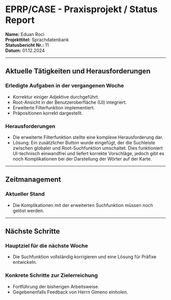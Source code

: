 # EPRP/CASE - Praxisprojekt / Status Report

**Name:** Eduan Roci  
**Projekttitel:** Sprachdatenbank  
**Statusbericht Nr.:** 11  
**Datum:** 01.12.2024  

---

## Aktuelle Tätigkeiten und Herausforderungen

### Erledigte Aufgaben in der vergangenen Woche
- Korrektur einiger Adjektive durchgeführt.  
- Root-Ansicht in der Benutzeroberfläche (UI) integriert.  
- Erweiterte Filterfunktion implementiert.  
- Präpositionen korrekt dargestellt.  

### Herausforderungen
- Die erweiterte Filterfunktion stellte eine komplexe Herausforderung dar.  
- Lösung: Ein zusätzlicher Button wurde eingefügt, der die Suchleiste zwischen globaler und Root-Suchfunktion umschaltet. Dies funktioniert UI-technisch einwandfrei und liefert korrekte Vorschläge, jedoch gibt es noch Komplikationen bei der Darstellung der Wörter auf der Karte. 

---

## Zeitmanagement

### Aktueller Stand
- Die Komplikationen mit der erweiterten Suchfunktion müssen noch gelöst werden.  

---

## Nächste Schritte

### Hauptziel für die nächste Woche
- Die Suchfunktion vollständig korrigieren und eine Lösung für Präfixe entwickeln.  

### Konkrete Schritte zur Zielerreichung
- Fortführung der bisherigen Arbeitsweise.  
- Gegebenenfalls Feedback von Herrn Gimeno einholen.  
